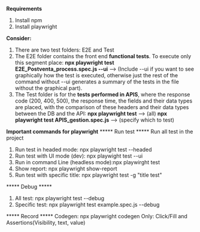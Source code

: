 **Requirements**
1. Install npm
2. Install playwright

**Consider:**
1. There are two test folders: E2E and Test
2. The E2E folder contains the front end **functional tests**. To execute only this segment place:
**npx playwright test E2E_Postventa_process.spec.js --ui**
--> (Include --ui if you want to see graphically how the test is executed, otherwise just the rest of the command without --ui generates a summary of the tests in the file without the graphical part).
3. The Test folder is for the **tests performed in APIS**, where the response code (200, 400, 500), the response time, the fields and their data types are placed, with the comparison of these headers and their data types between the DB and the API:
**npx playwright test** --> (all)
**npx playwright test APIS_gestion.spec.js** --> (specify which to test)

**Important commands for playwright**
***** Run test *****
Run all test in the project 
1. Run test in headed mode: npx playwright test --headed
2. Run test with UI mode (dev): npx playwight test --ui
3. Run in command Line (headless mode):npx playwirght test
4. Show report: npx playwright show-report
5. Run test with specific title: npx playwright test -g "title test"

***** Debug *****
1. All test: npx playwright test --debug
2. Specific test: npx playwright test example.spec.js --debug

***** Record *****
Codegen: npx playwright codegen
Only: Click/Fill and Assertions(Visibility, text, value)
